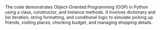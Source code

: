 The code demonstrates Object-Oriented Programming (OOP) in Python using a class, constructor, and instance methods. It involves dictionary and list iteration, string formatting, and conditional logic to simulate picking up friends, visiting places, checking budget, and managing shopping details.

